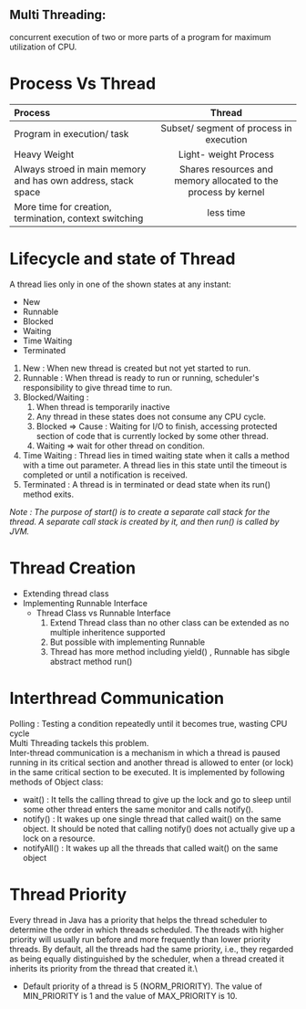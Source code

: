 ## Multi Threading: 
concurrent execution of two or more parts of a program for maximum utilization of CPU. 

# Process Vs Thread 
| Process        | Thread      |
| :------------- | :----------: |
|  Program in execution/ task | Subset/ segment of process in execution| 
| Heavy Weight  | Light- weight Process|
| Always stroed in main memory and has own address, stack space | Shares resources and memory allocated to the process by kernel|
| More time for creation, termination, context switching | less time|

# Lifecycle and state of Thread
A thread lies only in one of the shown states at any instant:
* New
* Runnable
* Blocked
* Waiting
* Time Waiting
* Terminated

1. New : When new thread is created but not yet started to run. 
2. Runnable : When thread is ready to run or running, scheduler's responsibility to give thread time to run.
3. Blocked/Waiting :
    1. When thread is temporarily inactive
    2. Any thread in these states does not consume any CPU cycle.
    3. Blocked => Cause : Waiting for I/O to finish, accessing protected section of code that is currently locked by some other thread.
    4. Waiting => wait for other thread on condition.
4. Time Waiting : Thread lies in timed waiting state when it calls a method with a time out parameter. A thread lies in this state until the timeout is completed or until a notification is received.
5. Terminated : A thread is in terminated or dead state when its run() method exits.

*Note : The purpose of start() is to create a separate call stack for the thread. A separate call stack is created by it, and then run() is called by JVM.*

# Thread Creation
* Extending thread class
* Implementing Runnable Interface
    * Thread Class vs Runnable Interface
        1. Extend Thread class than no other class can be extended as no multiple inheritence supported
        2. But possible with implementing Runnable
        3. Thread has more method including yield() , Runnable has sibgle abstract method run()
 
# Interthread Communication

Polling : Testing a condition repeatedly until it becomes true, wasting CPU cycle\
Multi Threading tackels this problem.\
Inter-thread communication is a mechanism in which a thread is paused running in its critical section and another thread is allowed to enter (or lock) in the same critical section to be executed. It is implemented by following methods of Object class:
* wait() : It tells the calling thread to give up the lock and go to sleep until some other thread enters the same monitor and calls notify().
* notify() : It wakes up one single thread that called wait() on the same object. It should be noted that calling notify() does not actually give up a lock on a resource.
* notifyAll() : It wakes up all the threads that called wait() on the same object

# Thread Priority

Every thread in Java has a priority that helps the thread scheduler to determine the order in which threads scheduled. The threads with higher priority will usually run before and more frequently than lower priority threads. By default, all the threads had the same priority, i.e., they regarded as being equally distinguished by the scheduler, when a thread created it inherits its priority from the thread that created it.\
* Default priority of a thread is 5 (NORM_PRIORITY). The value of MIN_PRIORITY is 1 and the value of MAX_PRIORITY is 10.

